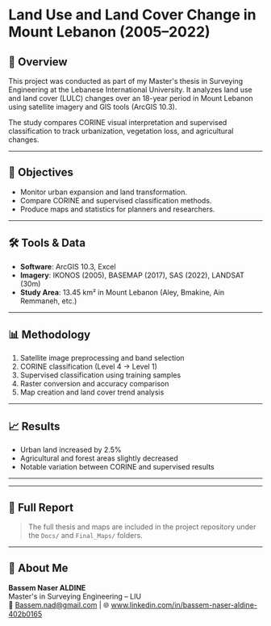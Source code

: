 # Land Use and Land Cover Change in Mount Lebanon (2005–2022)

## 📍 Overview
This project was conducted as part of my Master's thesis in Surveying Engineering at the Lebanese International University. It analyzes land use and land cover (LULC) changes over an 18-year period in Mount Lebanon using satellite imagery and GIS tools (ArcGIS 10.3).

The study compares CORINE visual interpretation and supervised classification to track urbanization, vegetation loss, and agricultural changes.

---

## 🎯 Objectives
- Monitor urban expansion and land transformation.
- Compare CORINE and supervised classification methods.
- Produce maps and statistics for planners and researchers.

---

## 🛠 Tools & Data
- **Software**: ArcGIS 10.3, Excel
- **Imagery**: IKONOS (2005), BASEMAP (2017), SAS (2022), LANDSAT (30m)
- **Study Area**: 13.45 km² in Mount Lebanon (Aley, Bmakine, Ain Remmaneh, etc.)

---

## 📊 Methodology
1. Satellite image preprocessing and band selection
2. CORINE classification (Level 4 → Level 1)
3. Supervised classification using training samples
4. Raster conversion and accuracy comparison
5. Map creation and land cover trend analysis

---

## 📈 Results
- Urban land increased by 2.5%
- Agricultural and forest areas slightly decreased
- Notable variation between CORINE and supervised results


---



---

## 📄 Full Report
> The full thesis and maps are included in the project repository under the `Docs/` and `Final_Maps/` folders.

---

## 👤 About Me
**Bassem Naser ALDINE**  
Master's in Surveying Engineering – LIU  
📧 Bassem.nad@gmail.com | 🌐 www.linkedin.com/in/bassem-naser-aldine-402b0165

